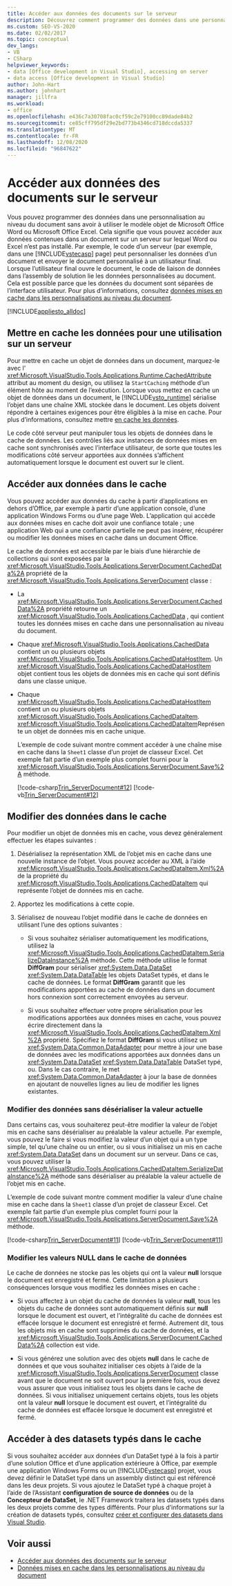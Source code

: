 ```yaml
---
title: Accéder aux données des documents sur le serveur
description: Découvrez comment programmer des données dans une personnalisation au niveau du document sans avoir à utiliser le modèle objet de Microsoft Office Word ou Microsoft Office Excel.
ms.custom: SEO-VS-2020
ms.date: 02/02/2017
ms.topic: conceptual
dev_langs:
- VB
- CSharp
helpviewer_keywords:
- data [Office development in Visual Studio], accessing on server
- data access [Office development in Visual Studio]
author: John-Hart
ms.author: johnhart
manager: jillfra
ms.workload:
- office
ms.openlocfilehash: e436c7a30708fac0cf59c2e79100cc89dade84b2
ms.sourcegitcommit: ce85cff795df29e2bd773b4346cd718dccda5337
ms.translationtype: MT
ms.contentlocale: fr-FR
ms.lasthandoff: 12/08/2020
ms.locfileid: "96847622"
---
```

# <a name="access-data-in-documents-on-the-server"></a>Accéder aux données des documents sur le serveur
  Vous pouvez programmer des données dans une personnalisation au niveau du document sans avoir à utiliser le modèle objet de Microsoft Office Word ou Microsoft Office Excel. Cela signifie que vous pouvez accéder aux données contenues dans un document sur un serveur sur lequel Word ou Excel n’est pas installé. Par exemple, le code d’un serveur (par exemple, dans une [!INCLUDE[vstecasp](../sharepoint/includes/vstecasp-md.md)] page) peut personnaliser les données d’un document et envoyer le document personnalisé à un utilisateur final. Lorsque l’utilisateur final ouvre le document, le code de liaison de données dans l’assembly de solution lie les données personnalisées au document. Cela est possible parce que les données du document sont séparées de l’interface utilisateur. Pour plus d’informations, consultez [données mises en cache dans les personnalisations au niveau du document](../vsto/cached-data-in-document-level-customizations.md).

 [!INCLUDE[appliesto_alldoc](../vsto/includes/appliesto-alldoc-md.md)]

## <a name="cache-data-for-use-on-a-server"></a>Mettre en cache les données pour une utilisation sur un serveur
 Pour mettre en cache un objet de données dans un document, marquez-le avec l' <xref:Microsoft.VisualStudio.Tools.Applications.Runtime.CachedAttribute> attribut au moment du design, ou utilisez la `StartCaching` méthode d’un élément hôte au moment de l’exécution. Lorsque vous mettez en cache un objet de données dans un document, le [!INCLUDE[vsto_runtime](../vsto/includes/vsto-runtime-md.md)] sérialise l’objet dans une chaîne XML stockée dans le document. Les objets doivent répondre à certaines exigences pour être éligibles à la mise en cache. Pour plus d’informations, consultez mettre [en cache les données](../vsto/caching-data.md).

 Le code côté serveur peut manipuler tous les objets de données dans le cache de données. Les contrôles liés aux instances de données mises en cache sont synchronisés avec l’interface utilisateur, de sorte que toutes les modifications côté serveur apportées aux données s’affichent automatiquement lorsque le document est ouvert sur le client.

## <a name="access-data-in-the-cache"></a>Accéder aux données dans le cache
 Vous pouvez accéder aux données du cache à partir d’applications en dehors d’Office, par exemple à partir d’une application console, d’une application Windows Forms ou d’une page Web. L’application qui accède aux données mises en cache doit avoir une confiance totale ; une application Web qui a une confiance partielle ne peut pas insérer, récupérer ou modifier les données mises en cache dans un document Office.

 Le cache de données est accessible par le biais d’une hiérarchie de collections qui sont exposées par la <xref:Microsoft.VisualStudio.Tools.Applications.ServerDocument.CachedData%2A> propriété de la <xref:Microsoft.VisualStudio.Tools.Applications.ServerDocument> classe :

- La <xref:Microsoft.VisualStudio.Tools.Applications.ServerDocument.CachedData%2A> propriété retourne un <xref:Microsoft.VisualStudio.Tools.Applications.CachedData> , qui contient toutes les données mises en cache dans une personnalisation au niveau du document.

- Chaque <xref:Microsoft.VisualStudio.Tools.Applications.CachedData> contient un ou plusieurs objets <xref:Microsoft.VisualStudio.Tools.Applications.CachedDataHostItem>. Un <xref:Microsoft.VisualStudio.Tools.Applications.CachedDataHostItem> objet contient tous les objets de données mis en cache qui sont définis dans une classe unique.

- Chaque <xref:Microsoft.VisualStudio.Tools.Applications.CachedDataHostItem> contient un ou plusieurs objets <xref:Microsoft.VisualStudio.Tools.Applications.CachedDataItem>. <xref:Microsoft.VisualStudio.Tools.Applications.CachedDataItem>Représente un objet de données mis en cache unique.

  L’exemple de code suivant montre comment accéder à une chaîne mise en cache dans la `Sheet1` classe d’un projet de classeur Excel. Cet exemple fait partie d’un exemple plus complet fourni pour la <xref:Microsoft.VisualStudio.Tools.Applications.ServerDocument.Save%2A> méthode.

  [!code-csharp[Trin_ServerDocument#12](../vsto/codesnippet/CSharp/Trin_ServerDocument/Form1.cs#12)]
  [!code-vb[Trin_ServerDocument#12](../vsto/codesnippet/VisualBasic/Trin_ServerDocument/Form1.vb#12)]

## <a name="modify-data-in-the-cache"></a>Modifier des données dans le cache
 Pour modifier un objet de données mis en cache, vous devez généralement effectuer les étapes suivantes :

1. Désérialisez la représentation XML de l’objet mis en cache dans une nouvelle instance de l’objet. Vous pouvez accéder au XML à l’aide <xref:Microsoft.VisualStudio.Tools.Applications.CachedDataItem.Xml%2A> de la propriété du <xref:Microsoft.VisualStudio.Tools.Applications.CachedDataItem> qui représente l’objet de données mis en cache.

2. Apportez les modifications à cette copie.

3. Sérialisez de nouveau l’objet modifié dans le cache de données en utilisant l’une des options suivantes :

    - Si vous souhaitez sérialiser automatiquement les modifications, utilisez la <xref:Microsoft.VisualStudio.Tools.Applications.CachedDataItem.SerializeDataInstance%2A> méthode. Cette méthode utilise le format **DiffGram** pour sérialiser <xref:System.Data.DataSet> <xref:System.Data.DataTable> les objets DataSet typés, et dans le cache de données. Le format **DiffGram** garantit que les modifications apportées au cache de données dans un document hors connexion sont correctement envoyées au serveur.

    - Si vous souhaitez effectuer votre propre sérialisation pour les modifications apportées aux données mises en cache, vous pouvez écrire directement dans la <xref:Microsoft.VisualStudio.Tools.Applications.CachedDataItem.Xml%2A> propriété. Spécifiez le format **DiffGram** si vous utilisez un <xref:System.Data.Common.DataAdapter> pour mettre à jour une base de données avec les modifications apportées aux données dans un <xref:System.Data.DataSet> <xref:System.Data.DataTable> DataSet typé, ou. Dans le cas contraire, le met <xref:System.Data.Common.DataAdapter> à jour la base de données en ajoutant de nouvelles lignes au lieu de modifier les lignes existantes.

### <a name="modify-data-without-deserializing-the-current-value"></a>Modifier des données sans désérialiser la valeur actuelle
 Dans certains cas, vous souhaiterez peut-être modifier la valeur de l’objet mis en cache sans désérialiser au préalable la valeur actuelle. Par exemple, vous pouvez le faire si vous modifiez la valeur d’un objet qui a un type simple, tel qu’une chaîne ou un entier, ou si vous initialisez un mis en cache <xref:System.Data.DataSet> dans un document sur un serveur. Dans ce cas, vous pouvez utiliser la <xref:Microsoft.VisualStudio.Tools.Applications.CachedDataItem.SerializeDataInstance%2A> méthode sans désérialiser au préalable la valeur actuelle de l’objet mis en cache.

 L’exemple de code suivant montre comment modifier la valeur d’une chaîne mise en cache dans la `Sheet1` classe d’un projet de classeur Excel. Cet exemple fait partie d’un exemple plus complet fourni pour la <xref:Microsoft.VisualStudio.Tools.Applications.ServerDocument.Save%2A> méthode.

 [!code-csharp[Trin_ServerDocument#11](../vsto/codesnippet/CSharp/Trin_ServerDocument/Form1.cs#11)]
 [!code-vb[Trin_ServerDocument#11](../vsto/codesnippet/VisualBasic/Trin_ServerDocument/Form1.vb#11)]

### <a name="modify-null-values-in-the-data-cache"></a>Modifier les valeurs NULL dans le cache de données
 Le cache de données ne stocke pas les objets qui ont la valeur **null** lorsque le document est enregistré et fermé. Cette limitation a plusieurs conséquences lorsque vous modifiez les données mises en cache :

- Si vous affectez à un objet du cache de données la valeur **null**, tous les objets du cache de données sont automatiquement définis sur **null** lorsque le document est ouvert, et l’intégralité du cache de données est effacée lorsque le document est enregistré et fermé. Autrement dit, tous les objets mis en cache sont supprimés du cache de données, et la <xref:Microsoft.VisualStudio.Tools.Applications.ServerDocument.CachedData%2A> collection est vide.

- Si vous générez une solution avec des objets **null** dans le cache de données et que vous souhaitez initialiser ces objets à l’aide de la <xref:Microsoft.VisualStudio.Tools.Applications.ServerDocument> classe avant que le document ne soit ouvert pour la première fois, vous devez vous assurer que vous initialisez tous les objets dans le cache de données. Si vous initialisez uniquement certains objets, tous les objets ont la valeur **null** lorsque le document est ouvert, et l’intégralité du cache de données est effacée lorsque le document est enregistré et fermé.

## <a name="access-typed-datasets-in-the-cache"></a>Accéder à des datasets typés dans le cache
 Si vous souhaitez accéder aux données d’un DataSet typé à la fois à partir d’une solution Office et d’une application extérieure à Office, par exemple une application Windows Forms ou un [!INCLUDE[vstecasp](../sharepoint/includes/vstecasp-md.md)] projet, vous devez définir le DataSet typé dans un assembly distinct qui est référencé dans les deux projets. Si vous ajoutez le DataSet typé à chaque projet à l’aide de l’Assistant **configuration de source de données** ou de la **Concepteur de DataSet**, le .NET Framework traitera les datasets typés dans les deux projets comme des types différents. Pour plus d’informations sur la création de datasets typés, consultez [créer et configurer des datasets dans Visual Studio](../data-tools/create-and-configure-datasets-in-visual-studio.md).

## <a name="see-also"></a>Voir aussi

- [Accéder aux données des documents sur le serveur](../vsto/accessing-data-in-documents-on-the-server.md)
- [Données mises en cache dans les personnalisations au niveau du document](../vsto/cached-data-in-document-level-customizations.md)